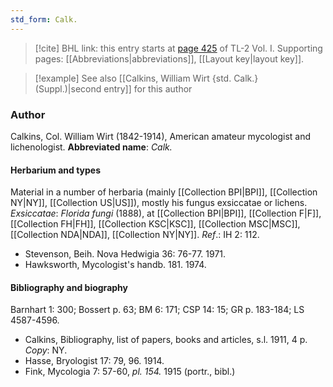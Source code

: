```yaml
---
std_form: Calk.
---
```


> [!cite] BHL link: this entry starts at [page 425](https://www.biodiversitylibrary.org/page/33120556) of TL-2 Vol. I.
> Supporting pages: [[Abbreviations|abbreviations]], [[Layout key|layout key]].

> [!example] See also [[Calkins, William Wirt {std. Calk.} (Suppl.)|second entry]] for this author

### Author

Calkins, Col. William Wirt (1842-1914), American amateur mycologist and lichenologist. 
**Abbreviated name**: *Calk.*

#### Herbarium and types

Material in a number of herbaria (mainly [[Collection BPI|BPI]], [[Collection NY|NY]], [[Collection US|US]]), mostly his fungus exsiccatae or lichens.
*Exsiccatae*: *Florida fungi* (1888), at [[Collection BPI|BPI]], [[Collection F|F]], [[Collection FH|FH]], [[Collection KSC|KSC]], [[Collection MSC|MSC]], [[Collection NDA|NDA]], [[Collection NY|NY]].
*Ref*.: IH 2: 112.
- Stevenson, Beih. Nova Hedwigia 36: 76-77. 1971.
- Hawksworth, Mycologist's handb. 181. 1974.

#### Bibliography and biography

Barnhart 1: 300; Bossert p. 63; BM 6: 171; CSP 14: 15; GR p. 183-184; LS 4587-4596.
- Calkins, Bibliography, list of papers, books and articles, s.l. 1911, 4 p. *Copy*: NY.
- Hasse, Bryologist 17: 79, 96. 1914.
- Fink, Mycologia 7: 57-60, *pl. 154.* 1915 (portr., bibl.)

